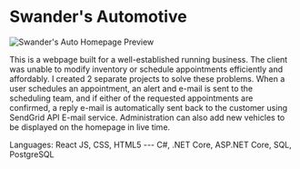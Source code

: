 # Swander's Automotive

![Swander's Auto Homepage Preview](src/images/sampreview.png)


This is a webpage built for a well-established running business. The client was unable to modify inventory or schedule appointments efficiently and affordably. I created 2 separate projects to solve these problems. When a user schedules an appointment, an alert and e-mail is sent to the scheduling team, and if either of the requested appointments are confirmed, a reply e-mail is automatically sent back to the customer using SendGrid API E-mail service. Administration can also add new vehicles to be displayed on the homepage in live time.

Languages: React JS, CSS, HTML5 --- C#, .NET Core, ASP.NET Core, SQL, PostgreSQL
